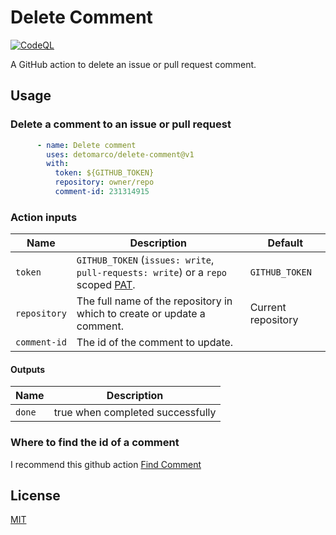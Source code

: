 # Delete Comment
[![CodeQL](https://github.com/detomarco/delete-comment/actions/workflows/codeql-analysis.yml/badge.svg)](https://github.com/detomarco/delete-comment/actions/workflows/codeql-analysis.yml)

A GitHub action to delete an issue or pull request comment.

## Usage

### Delete a comment to an issue or pull request

```yml
      - name: Delete comment
        uses: detomarco/delete-comment@v1
        with:
          token: ${GITHUB_TOKEN}
          repository: owner/repo
          comment-id: 231314915
```

### Action inputs

| Name | Description | Default |
| --- | --- | --- |
| `token` | `GITHUB_TOKEN` (`issues: write`, `pull-requests: write`) or a `repo` scoped [PAT](https://docs.github.com/en/github/authenticating-to-github/creating-a-personal-access-token). | `GITHUB_TOKEN` |
| `repository` | The full name of the repository in which to create or update a comment. | Current repository |
| `comment-id` | The id of the comment to update. | |

#### Outputs

| Name | Description |
| --- | --- |
| `done` | true when completed successfully |

### Where to find the id of a comment
I recommend this github action [Find Comment](https://github.com/peter-evans/find-comment)

## License

[MIT](LICENSE)
